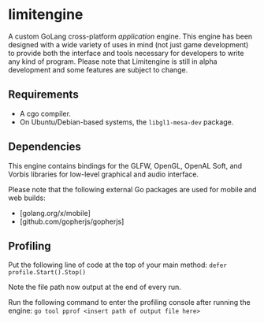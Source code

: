 # limitengine
A custom GoLang cross-platform *application* engine. This engine has been designed with a wide variety of uses in mind (not just game development) to provide both the interface and tools necessary for developers to write any kind of program.
Please note that Limitengine is still in alpha development and some features are subject to change. 

## Requirements
- A cgo compiler.
- On Ubuntu/Debian-based systems, the `libgl1-mesa-dev` package.

## Dependencies
This engine contains bindings for the GLFW, OpenGL, OpenAL Soft, and Vorbis libraries for low-level graphical and audio interface.

Please note that the following external Go packages are used for mobile and web builds:
- [golang.org/x/mobile]
- [github.com/gopherjs/gopherjs]

## Profiling
Put the following line of code at the top of your main method:
`defer profile.Start().Stop()`

Note the file path now output at the end of every run.

Run the following command to enter the profiling console after running the engine:
`go tool pprof <insert path of output file here>`

